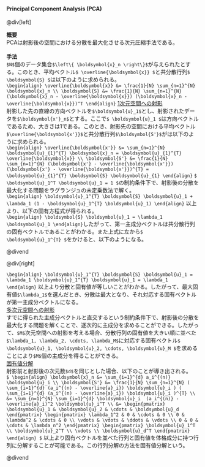 #### Principal Component Analysis (PCA)

@div[left]

__概要__<br>
PCAは射影後の空間における分散を最大化させる次元圧縮手法である。<br>
<br>
__手法__<br>
`$N$`個のデータ集合`$\left\{ \boldsymbol{x}_n \right\}$`が与えられたとする。このとき、平均ベクトル`$ \overline{\boldsymbol{x}} $`と共分散行列`$ \boldsymbol{S} $`は以下のように求められる。<br>
`\begin{align} \overline{\boldsymbol{x}} &= \frac{1}{N} \sum_{n=1}^{N} \boldsymbol{x}_n \\ \boldsymbol{S} &= \frac{1}{N} \sum_{n=1}^{N} (\boldsymbol{x}_n - \overline{\boldsymbol{x}}) (\boldsymbol{x}_n - \overline{\boldsymbol{x}})^T \end{align}`
<u>1次元空間への射影</u><br>
射影した先の直線の方向ベクトルを`$\boldsymbol{u}_1$`とし、射影されたデータを`$\boldsymbol{x'}_n$`とする。ここで`$ \boldsymbol{u}_1 $`は方向ベクトルであるため、大きさは1である。このとき、射影先の空間における平均ベクトル`$\overline{\boldsymbol{x'}}$`と共分散行列`$\boldsymbol{S'}$`がは以下のように求められる。<br>
`\begin{align} \overline{\boldsymbol{x'}} &= \sum_{n=1}^{N} \boldsymbol{u}_{1}^{T} \boldsymbol{x}_n = \boldsymbol{u}_{1}^{T} \overline{\boldsymbol{x}} \\ \boldsymbol{S'} &= \frac{1}{N} \sum_{n=1}^{N} (\boldsymbol{x'} - \overline{\boldsymbol{x'}}) (\boldsymbol{x'} - \overline{\boldsymbol{x'}})^{T} = \boldsymbol{u}_{1}^{T} \boldsymbol{S} \boldsymbol{u}_{1} \end{align}`
`$ \boldsymbol{u}_1^T \boldsymbol{u}_1 = 1 $`の制約条件下で、射影後の分散を最大化する問題をラグランジュの未定乗数法で解く。<br>
`\begin{align} \boldsymbol{u}_1^{T} \boldsymbol{S} \boldsymbol{u}_1 + \lambda_1 (1 - \boldsymbol{u}_1^{T} \boldsymbol{u}_1) \end{align}`
以上より、以下の固有方程式が得られる。<br>
`\begin{align} \boldsymbol{S} \boldsymbol{u}_1 = \lambda_1 \boldsymbol{u}_1 \end{align}`したがって、第一主成分ベクトルは共分散行列の固有ベクトルであることがわかる。また上式に左から`$ \boldsymbol{u}_1^{T} $`をかけると、以下のようになる。

@divend

@div[right]

`\begin{align} \boldsymbol{u}_1^{T} \boldsymbol{S} \boldsymbol{u}_1 = \lambda_1 \boldsymbol{u}_1^{T} \boldsymbol{u}_1 = \lambda_1 \end{align}`
以上より分散と固有値が等しいことがわかる。したがって、最大固有値`$\lambda_1$`を選んだとき、分散は最大となり、それ対応する固有ベクトルが第一主成分ベクトルになる。<br>
<u>多次元空間への射影</u><br>
すでに得られた主成分ベクトルと直交するという制約条件下で、射影後の分散を最大化する問題を解くことで、逐次的に主成分を求めることができる。したがって、`$M$`次元空間への射影を考える場合、分散行列の固有値を大きい順に並べた`$\lambda_1, \lambda_2, \cdots, \lambda_M$`に対応する固有ベクトル`$ \boldsymbol{u}_1, \boldsymbol{u}_2, \cdots, \boldsymbol{u}_M $`を求めることにより`$M$`個の主成分を得ることができる。<br>
<u>固有値分解</u><br>
射影前と射影後の次元数`$d$`を同じとした場合、以下のことが導き出される。<br>
`$ \begin{align} \boldsymbol{x}_n &= \sum_{i=1}^{d} a_i^{(n)} \boldsymbol{u}_i \\ \boldsymbol{S'} &= \frac{1}{N} \sum_{n=1}^{N} ( \sum_{i=1}^{d} (a_i^{(n) - \overline{a}_i}) \boldsymbol{u}_i ) ( \sum_{i=1}^{d} (a_i^{(n) - \overline{a}_i}) \boldsymbol{u}_i )^{T} \\ &= \sum_{n=1}^{N} \sum_{i=1}^{d} \boldsymbol{u}_i  (a_i^{(n)} - \overline{a}_i)^2 \boldsymbol{u}_i^T \\ &= \begin{pmatrix} \boldsymbol{u}_1 & \boldsymbol{u}_2 & \cdots & \boldsymbol{u}_d \end{pmatrix} \begin{pmatrix} \lambda_1^2 & 0 & \cdots & 0 \\ 0 & \lambda^2 & \cdots & 0 \\ \vdots & \vdots & \ddots & \vdots \\ 0 & 0 & \cdots & \lambda_n^2 \end{pmatrix} \begin{pmatrix} \boldsymbol{u}_1^T \\ \boldsymbol{u}_2^T \\ \vdots \\ \boldsymbol{u}_d^T \end{pmatrix} \end{align} $`
以上より固有ベクトルを並べた行列と固有値を体格成分に持つ行列に分解することが可能である。この行列分解の方法を固有値分解という。

@divend

